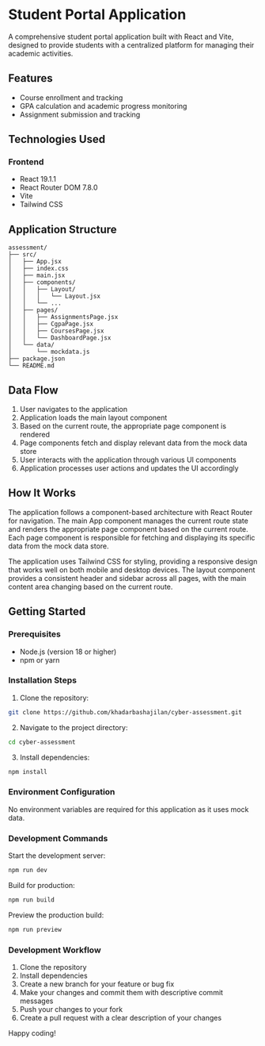 # Student Portal Application

A comprehensive student portal application built with React and Vite, designed to provide students with a centralized platform for managing their academic activities.

## Features

* Course enrollment and tracking
* GPA calculation and academic progress monitoring
* Assignment submission and tracking

## Technologies Used

### Frontend
* React 19.1.1
* React Router DOM 7.8.0
* Vite
* Tailwind CSS

## Application Structure

```
assessment/
├── src/
│   ├── App.jsx
│   ├── index.css
│   ├── main.jsx
│   ├── components/
│   │   ├── Layout/
│   │   │   └── Layout.jsx
│   │   └── ...
│   ├── pages/
│   │   ├── AssignmentsPage.jsx
│   │   ├── CgpaPage.jsx
│   │   ├── CoursesPage.jsx
│   │   └── DashboardPage.jsx
│   └── data/
│       └── mockdata.js
├── package.json
└── README.md
```

## Data Flow

1. User navigates to the application
2. Application loads the main layout component
3. Based on the current route, the appropriate page component is rendered
4. Page components fetch and display relevant data from the mock data store
5. User interacts with the application through various UI components
6. Application processes user actions and updates the UI accordingly

## How It Works

The application follows a component-based architecture with React Router for navigation. The main App component manages the current route state and renders the appropriate page component based on the current route. Each page component is responsible for fetching and displaying its specific data from the mock data store.

The application uses Tailwind CSS for styling, providing a responsive design that works well on both mobile and desktop devices. The layout component provides a consistent header and sidebar across all pages, with the main content area changing based on the current route.

## Getting Started

### Prerequisites

* Node.js (version 18 or higher)
* npm or yarn

### Installation Steps

1. Clone the repository:
```bash
git clone https://github.com/khadarbashajilan/cyber-assessment.git
```

2. Navigate to the project directory:
```bash
cd cyber-assessment
```

3. Install dependencies:
```bash
npm install
```

### Environment Configuration

No environment variables are required for this application as it uses mock data.

### Development Commands

Start the development server:
```bash
npm run dev
```

Build for production:
```bash
npm run build
```

Preview the production build:
```bash
npm run preview
```

### Development Workflow

1. Clone the repository
2. Install dependencies
3. Create a new branch for your feature or bug fix
4. Make your changes and commit them with descriptive commit messages
5. Push your changes to your fork
6. Create a pull request with a clear description of your changes

Happy coding!
